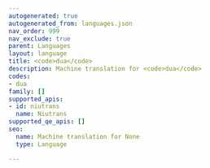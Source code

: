```yaml
---
autogenerated: true
autogenerated_from: languages.json
nav_order: 999
nav_exclude: true
parent: Languages
layout: language
title: <code>dua</code>
description: Machine translation for <code>dua</code>
codes:
- dua
family: []
supported_apis:
- id: niutrans
  name: Niutrans
supported_qe_apis: []
seo:
  name: Machine translation for None
  type: Language

---
```


